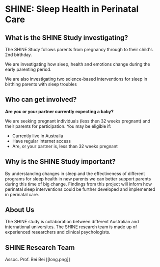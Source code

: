 # SHINE: Sleep Health in Perinatal Care

## What is the SHINE Study investigating?
The SHINE Study follows parents from pregnancy through to their child's 2nd birthday. 

We are investigating how sleep, health and emotions change during the early parenting period. 

We are also investigating two science-based interventions for sleep in birthing parents with sleep troubles

## Who can get involved?
**Are you or your partner currently expecting a baby?**

We are seeking pregnant individuals (less then 32 weeks pregnant) and their parents for participation. You may be eligible if:
* Currently live in Australia
* Have regular internet access
* Are, or your partner is, less than 32 weeks pregnant

## Why is the SHINE Study important?
By understanding changes in sleep and the effectiveness of different programs for sleep health in new parents we can better support parents during this time of big change. Findings from this project will inform how perinatal sleep interventions could be further developed and implemented in perinatal care.

## About Us

The SHINE study is collaboration between different Australian and international universites. The SHINE research team is made up of experienced researchers and clinical psychologists. 

## SHINE Research Team

Assoc. Prof. Bei Bei
[[long.png]]